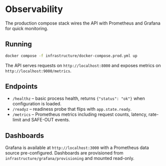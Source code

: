 # Observability

The production compose stack wires the API with Prometheus and Grafana for quick monitoring.

## Running

```bash
docker compose -f infrastructure/docker-compose.prod.yml up
```

The API serves requests on `http://localhost:8000` and exposes metrics on `http://localhost:9000/metrics`.

## Endpoints

- `/healthz` – basic process health, returns `{"status": "ok"}` when configuration is loaded.
- `/readyz` – readiness probe that flips with `app.state.ready`.
- `/metrics` – Prometheus metrics including request counts, latency, rate-limit and SAFE-OUT events.

## Dashboards

Grafana is available at `http://localhost:3000` with a Prometheus data source pre-configured. Dashboards are provisioned from `infrastructure/grafana/provisioning` and mounted read-only.
